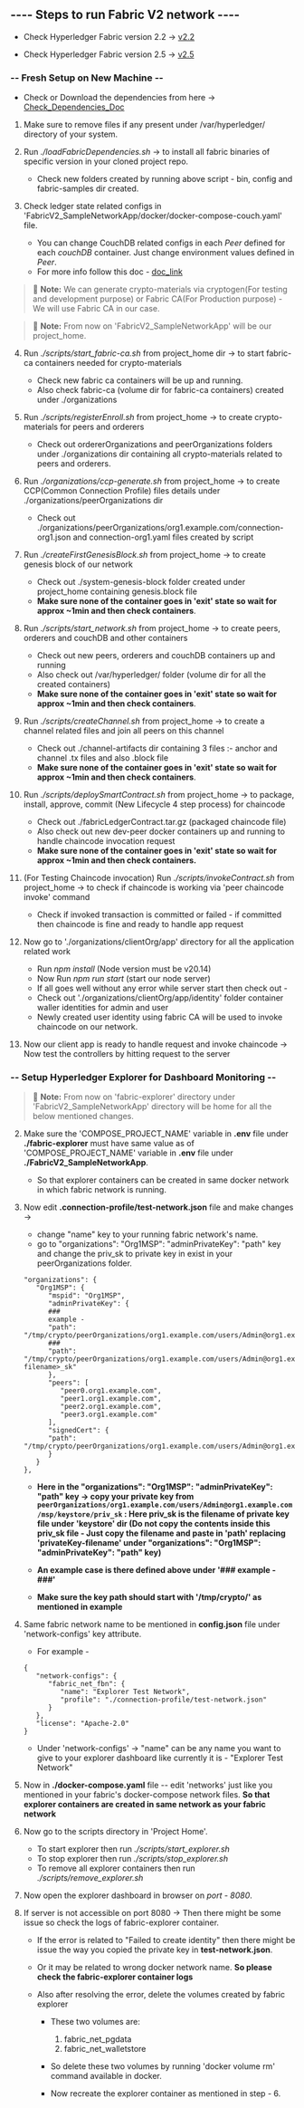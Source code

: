 ## ---- Steps to run Fabric V2 network ----

- Check Hyperledger Fabric version 2.2 -> [v2.2](https://github.com/vikash-ftw/HyperledgerFabric-v2-setup/tree/main)

- Check Hyperledger Fabric version 2.5 -> [v2.5](https://github.com/vikash-ftw/HyperledgerFabric-v2-setup/tree/release-2.5)

### **-- Fresh Setup on New Machine --**

- Check or Download the dependencies from here -> [Check_Dependencies_Doc](https://docs.google.com/document/d/1cF6vgNphqKYm4eFN2bJQcwKCz01P7u8SSJJ9oXDqGSs/edit?usp=sharing)

1. Make sure to remove files if any present under /var/hyperledger/ directory of your system.

2. Run _./loadFabricDependencies.sh_ -> to install all fabric binaries of specific version in your cloned project repo.

   - Check new folders created by running above script - bin, config and fabric-samples dir created.

3. Check ledger state related configs in 'FabricV2_SampleNetworkApp/docker/docker-compose-couch.yaml' file.
   - You can change CouchDB related configs in each _Peer_ defined for each _couchDB_ container. Just change environment values defined in _Peer_.
   - For more info follow this doc - [doc_link](https://hyperledger-fabric.readthedocs.io/en/release-2.2/couchdb_as_state_database.html)

> :memo: **Note:** We can generate crypto-materials via cryptogen(For testing and development purpose) or Fabric CA(For Production purpose) - We will use Fabric CA in our case.

> :memo: **Note:** From now on 'FabricV2_SampleNetworkApp' will be our project_home.

4. Run _./scripts/start_fabric-ca.sh_ from project_home dir -> to start fabric-ca containers needed for crypto-materials

   - Check new fabric ca containers will be up and running.
   - Also check fabric-ca (volume dir for fabric-ca containers) created under ./organizations

5. Run _./scripts/registerEnroll.sh_ from project_home -> to create crypto-materials for peers and orderers

   - Check out ordererOrganizations and peerOrganizations folders under ./organizations dir containing all crypto-materials related to peers and orderers.

6. Run _./organizations/ccp-generate.sh_ from project_home -> to create CCP(Common Connection Profile) files details under ./organizations/peerOrganizations dir

   - Check out ./organizations/peerOrganizations/org1.example.com/connection-org1.json and connection-org1.yaml files created by script

7. Run _./createFirstGenesisBlock.sh_ from project_home -> to create genesis block of our network

   - Check out ./system-genesis-block folder created under project_home containing genesis.block file
   - **Make sure none of the container goes in 'exit' state so wait for approx ~1min and then check containers**.

8. Run _./scripts/start_network.sh_ from project_home -> to create peers, orderers and couchDB and other containers

   - Check out new peers, orderers and couchDB containers up and running
   - Also check out /var/hyperledger/ folder (volume dir for all the created containers)
   - **Make sure none of the container goes in 'exit' state so wait for approx ~1min and then check containers**.

9. Run _./scripts/createChannel.sh_ from project_home -> to create a channel related files and join all peers on this channel

   - Check out ./channel-artifacts dir containing 3 files :- anchor and channel .tx files and also .block file
   - **Make sure none of the container goes in 'exit' state so wait for approx ~1min and then check containers**.

10. Run _./scripts/deploySmartContract.sh_ from project_home -> to package, install, approve, commit (New Lifecycle 4 step process) for chaincode
    - Check out ./fabricLedgerContract.tar.gz (packaged chaincode file)
    - Also check out new dev-peer docker containers up and running to handle chaincode invocation request
    - **Make sure none of the container goes in 'exit' state so wait for approx ~1min and then check containers.**
11. (For Testing Chaincode invocation) Run _./scripts/invokeContract.sh_ from project_home -> to check if chaincode is working via 'peer chaincode invoke' command

    - Check if invoked transaction is committed or failed - if committed then chaincode is fine and ready to handle app request

12. Now go to './organizations/clientOrg/app' directory for all the application related work

    - Run _npm install_ (Node version must be v20.14)
    - Now Run _npm run start_ (start our node server)
    - If all goes well without any error while server start then check out -
    - Check out './organizations/clientOrg/app/identity' folder container waller identities for admin and user
    - Newly created user identity using fabric CA will be used to invoke chaincode on our network.

13. Now our client app is ready to handle request and invoke chaincode -> Now test the controllers by hitting request to the server

### **-- Setup Hyperledger Explorer for Dashboard Monitoring --**

> :memo: **Note:** From now on 'fabric-explorer' directory under 'FabricV2_SampleNetworkApp' directory will be home for all the below mentioned changes.

2. Make sure the 'COMPOSE_PROJECT_NAME' variable in **.env** file under **./fabric-explorer** must have same value as of 'COMPOSE_PROJECT_NAME' variable in **.env** file under **./FabricV2_SampleNetworkApp**.

   - So that explorer containers can be created in same docker network in which fabric network is running.

3. Now edit **.connection-profile/test-network.json** file and make changes ->

   - change "name" key to your running fabric network's name.
   - go to "organizations": "Org1MSP": "adminPrivateKey": "path" key and change the priv_sk to private key in exist in your peerOrganizations folder.

   ```
   "organizations": {
      "Org1MSP": {
         "mspid": "Org1MSP",
         "adminPrivateKey": {
         ###
         example -
         "path": "/tmp/crypto/peerOrganizations/org1.example.com/users/Admin@org1.example.com/msp/keystore/f4f057d9967bdb39ee081423eu57h83f4423d67b85326254dbb059107763bb3b_sk"
         ###
         "path": "/tmp/crypto/peerOrganizations/org1.example.com/users/Admin@org1.example.com/msp/keystore/<privateKey-filename>_sk"
         },
         "peers": [
            "peer0.org1.example.com",
            "peer1.org1.example.com",
            "peer2.org1.example.com",
            "peer3.org1.example.com"
         ],
         "signedCert": {
         "path": "/tmp/crypto/peerOrganizations/org1.example.com/users/Admin@org1.example.com/msp/signcerts/cert.pem"
         }
      }
   },
   ```

   - **Here in the "organizations": "Org1MSP": "adminPrivateKey": "path" key -> copy your private key from `peerOrganizations/org1.example.com/users/Admin@org1.example.com/msp/keystore/priv_sk` : Here priv_sk is the filename of private key file under 'keystore' dir (Do not copy the contents inside this priv_sk file - Just copy the filename and paste in 'path' replacing 'privateKey-filename' under "organizations": "Org1MSP": "adminPrivateKey": "path" key)**

   - **An example case is there defined above under '### example - ###'**

   - **Make sure the key path should start with '/tmp/crypto/' as mentioned in example**

4. Same fabric network name to be mentioned in **config.json** file under 'network-configs' key attribute.

   - For example -

   ```
   {
      "network-configs": {
         "fabric_net_fbn": {
            "name": "Explorer Test Network",
            "profile": "./connection-profile/test-network.json"
         }
      },
      "license": "Apache-2.0"
   }
   ```

   - Under 'network-configs' -> "name" can be any name you want to give to your explorer dashboard like currently it is - "Explorer Test Network"

5. Now in **./docker-compose.yaml** file -- edit 'networks' just like you mentioned in your fabric's docker-compose network files. **So that explorer containers are created in same network as your fabric network**

6. Now go to the scripts directory in 'Project Home'.

   - To start explorer then run _./scripts/start_explorer.sh_
   - To stop explorer then run _./scripts/stop_explorer.sh_
   - To remove all explorer containers then run _./scripts/remove_explorer.sh_

7. Now open the explorer dashboard in browser on _port - 8080_.

8. If server is not accessible on port 8080 -> Then there might be some issue so check the logs of fabric-explorer container.

   - If the error is related to "Failed to create identity" then there might be issue the way you copied the private key in **test-network.json**.
   - Or it may be related to wrong docker network name. **So please check the fabric-explorer container logs**
   - Also after resolving the error, delete the volumes created by fabric explorer

     - These two volumes are:

       1. fabric_net_pgdata
       2. fabric_net_walletstore

     - So delete these two volumes by running 'docker volume rm' command available in docker.
     - Now recreate the explorer container as mentioned in step - 6.
